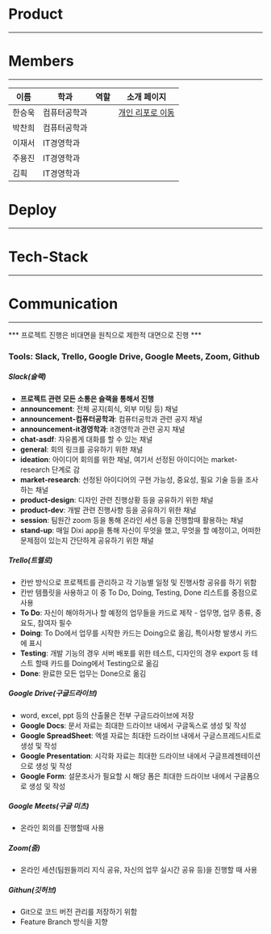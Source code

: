 # Product
---



# Members
---

| 이름   | 학과         | 역할 | 소개 페이지                                         |
| ------ | ------------ | ---- | --------------------------------------------------- |
| 한승욱 | 컴퓨터공학과 |      | [개인 리포로 이동](https://github.com/SeungWookHan) |
| 박찬희 | 컴퓨터공학과 |      |                                                     |
| 이재서 | IT경영학과   |      |                                                     |
| 주용진 | IT경영학과   |      |                                                     |
| 김흭   | IT경영학과   |      |                                                     |

# Deploy
---



# Tech-Stack
---



# Communication
---

*** 프로젝트 진행은 비대면을 원칙으로 제한적 대면으로 진행 ***

### Tools: Slack, Trello, Google Drive, Google Meets, Zoom, Github

##### Slack(슬랙)

- **프로젝트 관련 모든 소통은 슬랙을 통해서 진행**
- **announcement**: 전체 공지(회식, 외부 미팅 등) 채널
- **announcement-컴퓨터공학과**: 컴퓨터공학과 관련 공지 채널
- **announcement-it경영학과**: it경영학과 관련 공지 채널
- **chat-asdf**: 자유롭게 대화를 할 수 있는 채널
- **general**: 회의 링크를 공유하기 위한 채널
- **ideation**: 아이디어 회의를 위한 채널, 여기서 선정된 아이디어는 market-research 단계로 감
- **market-research**: 선정된 아이디어의 구현 가능성, 중요성, 필요 기술 등을 조사하는 채널
- **product-design**: 디자인 관련 진행상황 등을 공유하기 위한 채널
- **product-dev**: 개발 관련 진행사항 등을 공유하기 위한 채널
- **session**: 팀원간 zoom 등을 통해 온라인 세션 등을 진행할때 활용하는 채널
- **stand-up**: 매일 Dixi app을 통해 자신이 무엇을 했고, 무엇을 할 예정이고, 어떠한 문제점이 있는지 간단하게 공유하기 위한 채널

##### Trello(트렐로)

- 칸반 방식으로 프로젝트를 관리하고 각 기능별 일정 및 진행사항 공유를 하기 위함
- 칸반 템플릿을 사용하고 이 중 To Do, Doing, Testing, Done 리스트를 중점으로 사용
- **To Do**: 자신이 해야하거나 할 예정의 업무들을 카드로 제작 - 업무명, 업무 종류, 중요도, 참여자 필수
- **Doing**: To Do에서 업무를 시작한 카드는 Doing으로 옮김, 특이사항 발생시 카드에 표시
- **Testing**: 개발 기능의 경우 서버 배포를 위한 테스트, 디자인의 경우 export 등 테스트 할때 카드를 Doing에서 Testing으로 옮김
- **Done**: 완료한 모든 업무는 Done으로 옮김

##### Google Drive(구글드라이브)

- word, excel, ppt 등의 산출물은 전부 구글드라이브에 저장
- **Google Docs**: 문서 자료는 최대한 드라이브 내에서 구글독스로 생성 및 작성
- **Google SpreadSheet**: 엑셀 자료는 최대한 드라이브 내에서 구글스프레드시트로 생성 및 작성
- **Google Presentation**: 시각화 자료는 최대한 드라이브 내에서 구글프레젠테이션으로 생성 및 작성
- **Google Form**: 설문조사가 필요할 시 해당 폼은 최대한 드라이브 내에서 구글폼으로 생성 및 작성

##### Google Meets(구글 미츠)

- 온라인 회의를 진행할때 사용

##### Zoom(줌)

- 온라인 세션(팀원들끼리 지식 공유, 자신의 업무 실시간 공유 등)을 진행할 때 사용

##### Githun(깃허브)

- Git으로 코드 버전 관리를 저장하기 위함
- Feature Branch 방식을 지향

